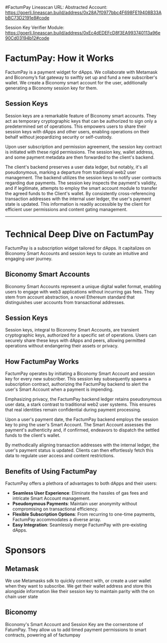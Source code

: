 #FactumPay
Lineascan URL: 
Abstracted Account:
https://goerli.lineascan.build/address/0x28A7f0977bbc4F698FE19408B33AbBC73D2191e8#code

Session Key Verifier Module:
https://goerli.lineascan.build/address/0xEc4dEDEFcD8f3EA993740113a96e90Cd03194b12#code


# FactumPay: How it Works

FactumPay is a payment widget for dApps. We collaborate with Metamask and Biconomy’s fiat gateway to swiftly set up and fund a new subscriber's wallet. We create a Biconomy smart account for the user, additionally generating a Biconomy session key for them.

## Session Keys

Session keys are a remarkable feature of Biconomy smart accounts. They act as temporary cryptographic keys that can be authorized to sign only a predetermined set of operations. This empowers users to share their session keys with dApps and other users, enabling operations on their behalf without jeopardizing security or self-custody.

Upon user subscription and permission agreement, the session key contract is initiated with these rigid permissions. The session key, wallet address, and some payment metadata are then forwarded to the client's backend.

The client's backend preserves a user data ledger, but notably, it's all pseudonymous, marking a departure from traditional web2 user management. The backend utilizes the session keys to notify user contracts regarding due payments. The session key inspects the payment's validity, and if legitimate, attempts to employ the smart account module to transfer the agreed funds to the Client's wallet. By consistently cross-referencing transaction addresses with the internal user ledger, the user's payment state is updated. This information is readily accessible by the client for efficient user permissions and content gating management.

---

# Technical Deep Dive on FactumPay

FactumPay is a subscription widget tailored for dApps. It capitalizes on Biconomy Smart Accounts and session keys to curate an intuitive and engaging user journey.

## Biconomy Smart Accounts

Biconomy Smart Accounts represent a unique digital wallet format, enabling users to engage with web3 applications without incurring gas fees. They stem from account abstraction, a novel Ethereum standard that distinguishes user accounts from transactional addresses.

## Session Keys

Session keys, integral to Biconomy Smart Accounts, are transient cryptographic keys, authorized for a specific set of operations. Users can securely share these keys with dApps and peers, allowing permitted operations without endangering their assets or privacy.

## How FactumPay Works

FactumPay operates by initiating a Biconomy Smart Account and session key for every new subscriber. This session key subsequently spawns a subscription contract, authorizing the FactumPay backend to alert the user's Smart Account when a payment is impending.

Emphasizing privacy, the FactumPay backend ledger retains pseudonymous user data, a stark contrast to traditional web2 user systems. This ensures that real identities remain confidential during payment processing.

Upon a user's payment date, the FactumPay backend employs the session key to ping the user's Smart Account. The Smart Account assesses the payment's authenticity and, if confirmed, endeavors to dispatch the settled funds to the client's wallet.

By methodically aligning transaction addresses with the internal ledger, the user's payment status is updated. Clients can then effortlessly fetch this data to regulate user access and content restrictions.

## Benefits of Using FactumPay

FactumPay offers a plethora of advantages to both dApps and their users:

- **Seamless User Experience**: Eliminate the hassles of gas fees and intricate Smart Account management.
- **Pseudonymous Payments**: Maintain user anonymity without compromising on transactional efficiency.
- **Flexible Subscription Options**: From recurring to one-time payments, FactumPay accommodates a diverse array.
- **Easy Integration**: Seamlessly merge FactumPay with pre-existing dApps.

# Sponsors

## Metamask
We use Metamasks sdk to quickly connect with, or create a user wallet when they want to subscribe. We get their wallet address and store this alongside information like their session key to maintain parity with the on chain user state

## Biconomy
Biconomy's Smart Account and Session Key are the cornerstone of FatumPay. They allow us to add timed payment permissions to smart contracts, powering all of factumpay



